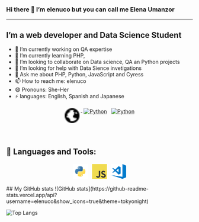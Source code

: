 ### Hi there 👋 I’m elenuco but you can call me Elena Umanzor
---
## I’m a web developer and Data Science Student

<!--
**elenuco/elenuco** is a ✨ _special_ ✨ repository because its `README.md` (this file) appears on your GitHub profile.

Here are some ideas to get you started:
- ⚡ Fun fact: 
-->
- 🔭 I’m currently working on QA expertise
- 🌱 I’m currently learning PHP, 
- 👯 I’m looking to collaborate on Data science, QA an Python projects
- 🤔 I’m looking for help with Data Sience invetigations 
- 💬 Ask me about PHP, Python, JavaScript and Cyress
- 📫 How to reach me: elenuco
- 😄 Pronouns: She-Her
- ⚡ languages: English, Spanish and Japanese

<p align="center">
 <a href="https://charalambosioannou.github.io/" target="_blank" rel="noopener noreferrer"> <img src="https://raw.githubusercontent.com/iconic/open-iconic/master/svg/globe.svg" alt="Python" height="40" style="vertical-align:top; margin:4px"> </a>
 <a href="https://linkedin.com/in/charalambosioannou" target="_blank" rel="noopener noreferrer"> <img src="https://cdn.jsdelivr.net/npm/simple-icons@v3/icons/linkedin.svg" alt="Python" height="40" style="vertical-align:top; margin:4px"></a>
 <a href="mailto:cioannou1997@gmail.com"> <img src="https://cdn.jsdelivr.net/npm/simple-icons@v3/icons/gmail.svg" alt="Python" height="40" style="vertical-align:top; margin:4px"></a>
</p>

<br />

## 🧰 Languages and Tools:
<p align="center">
<img src="https://raw.githubusercontent.com/github/explore/80688e429a7d4ef2fca1e82350fe8e3517d3494d/topics/python/python.png" alt="Python" height="40" style="vertical-align:top; margin:4px">
<img src="https://raw.githubusercontent.com/github/explore/80688e429a7d4ef2fca1e82350fe8e3517d3494d/topics/javascript/javascript.png" alt="Javascript" height="40" style="vertical-align:top; margin:4px">
<img src="https://raw.githubusercontent.com/github/explore/80688e429a7d4ef2fca1e82350fe8e3517d3494d/topics/visual-studio-code/visual-studio-code.png" alt="VS Code" height="40" style="vertical-align:top; margin:4px">
</p>
## My GitHub stats
![GitHub stats](https://github-readme-stats.vercel.app/api?username=elenuco&show_icons=true&theme=tokyonight)


![Top Langs](https://github-readme-stats.vercel.app/api/top-langs/?username=elenuco&theme=tokyonight)
